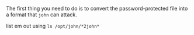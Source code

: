 
The first thing you need to do is to convert the password-protected file into a format that `john` can attack.

list em out using `ls /opt/john/*2john*`
